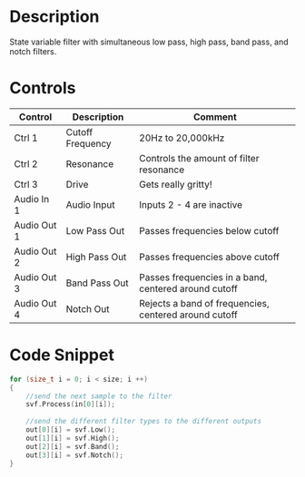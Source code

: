 # Description
State variable filter with simultaneous low pass, high pass, band pass, and notch filters.

# Controls
| Control | Description | Comment |
| --- | --- | --- |
| Ctrl 1 | Cutoff Frequency | 20Hz to 20,000kHz |
| Ctrl 2 | Resonance | Controls the amount of filter resonance |
| Ctrl 3 | Drive | Gets really gritty! |
| Audio In 1 | Audio Input | Inputs 2 - 4 are inactive |
| Audio Out 1 | Low Pass Out | Passes frequencies below cutoff |
| Audio Out 2 | High Pass Out | Passes frequencies above cutoff |
| Audio Out 3 | Band Pass Out | Passes frequencies in a band, centered around cutoff |
| Audio Out 4 | Notch Out | Rejects a band of frequencies, centered around cutoff |

# Code Snippet
```cpp
for (size_t i = 0; i < size; i ++)
{
    //send the next sample to the filter
    svf.Process(in[0][i]);
    
    //send the different filter types to the different outputs
    out[0][i] = svf.Low();
    out[1][i] = svf.High();
    out[2][i] = svf.Band();
    out[3][i] = svf.Notch();
}
```